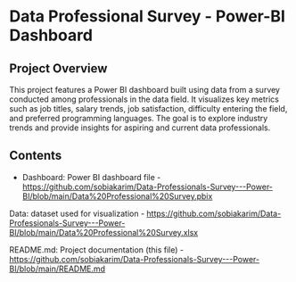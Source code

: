 # Data Professional Survey - Power-BI Dashboard

## Project Overview
This project features a Power BI dashboard built using data from a survey conducted among professionals in the data field. It visualizes key metrics such as job titles, salary trends, job satisfaction, difficulty entering the field, and preferred programming languages. The goal is to explore industry trends and provide insights for aspiring and current data professionals.

## Contents
- Dashboard: Power BI dashboard file - https://github.com/sobiakarim/Data-Professionals-Survey---Power-BI/blob/main/Data%20Professional%20Survey.pbix

Data: dataset used for visualization - https://github.com/sobiakarim/Data-Professionals-Survey---Power-BI/blob/main/Data%20Professional%20Survey.xlsx

README.md: Project documentation (this file) - https://github.com/sobiakarim/Data-Professionals-Survey---Power-BI/blob/main/README.md
